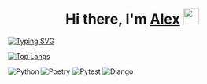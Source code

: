 <h1 align="center">Hi there, I'm <a href="https://daniilshat.ru/" target="_blank">Alex</a> 
<img src="https://github.com/blackcater/blackcater/raw/main/images/Hi.gif" height="32"/></h1>

[![Typing SVG](https://readme-typing-svg.herokuapp.com?color=%2336BCF7&lines=Python+developer+student)](https://git.io/typing-svg)

[![Top Langs](https://github-readme-stats.vercel.app/api/top-langs/?username=olex108&layout=compact)](https://github.com/olex108/github-readme-stats)

![Python](https://img.shields.io/badge/python-3670A0?style=for-the-badge&logo=python&logoColor=ffdd54)
![Poetry](https://img.shields.io/badge/Poetry-%233B82F6.svg?style=for-the-badge&logo=poetry&logoColor=0B3D8D)
![Pytest](https://img.shields.io/badge/pytest-%23ffffff.svg?style=for-the-badge&logo=pytest&logoColor=2f9fe3)
![Django](https://img.shields.io/badge/django-%23092E20.svg?style=for-the-badge&logo=django&logoColor=white)
